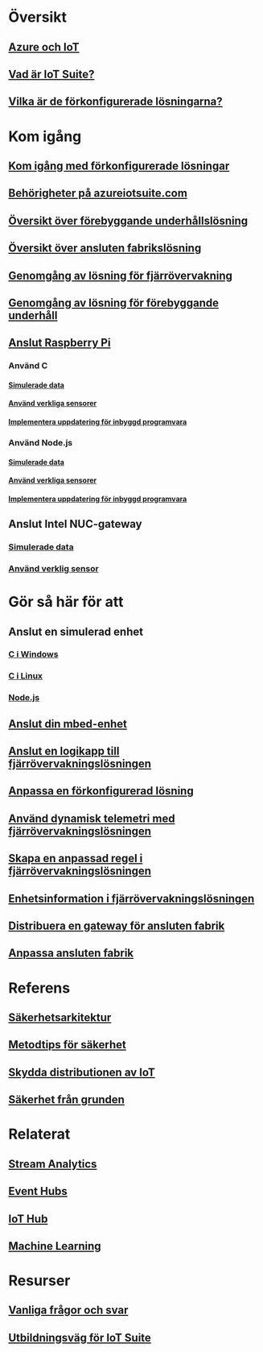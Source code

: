 # Översikt
## [Azure och IoT](iot-suite-what-is-azure-iot.md)
## [Vad är IoT Suite?](iot-suite-overview.md)
## [Vilka är de förkonfigurerade lösningarna?](iot-suite-what-are-preconfigured-solutions.md)


# Kom igång
## [Kom igång med förkonfigurerade lösningar](iot-suite-getstarted-preconfigured-solutions.md)
## [Behörigheter på azureiotsuite.com](iot-suite-permissions.md)
## [Översikt över förebyggande underhållslösning](iot-suite-predictive-overview.md)
## [Översikt över ansluten fabrikslösning](iot-suite-connected-factory-overview.md)
## [Genomgång av lösning för fjärrövervakning](iot-suite-remote-monitoring-sample-walkthrough.md)
## [Genomgång av lösning för förebyggande underhåll](iot-suite-predictive-walkthrough.md)
## [Anslut Raspberry Pi](iot-suite-raspberry-pi-kit-get-started.md)
### Använd C
#### [Simulerade data](iot-suite-raspberry-pi-kit-c-get-started-simulator.md)
#### [Använd verkliga sensorer](iot-suite-raspberry-pi-kit-c-get-started-basic.md)
#### [Implementera uppdatering för inbyggd programvara](iot-suite-raspberry-pi-kit-c-get-started-advanced.md)
### Använd Node.js
#### [Simulerade data](iot-suite-raspberry-pi-kit-node-get-started-simulator.md)
#### [Använd verkliga sensorer](iot-suite-raspberry-pi-kit-node-get-started-basic.md)
#### [Implementera uppdatering för inbyggd programvara](iot-suite-raspberry-pi-kit-node-get-started-advanced.md)
## Anslut Intel NUC-gateway
### [Simulerade data](iot-suite-gateway-kit-get-started-simulator.md)
### [Använd verklig sensor](iot-suite-gateway-kit-get-started-sensortag.md)

# Gör så här för att
## Anslut en simulerad enhet
### [C i Windows](iot-suite-connecting-devices.md)
### [C i Linux](iot-suite-connecting-devices-linux.md)
### [Node.js](iot-suite-connecting-devices-node.md)
## [Anslut din mbed-enhet](iot-suite-connecting-devices-mbed.md)
## [Anslut en logikapp till fjärrövervakningslösningen](iot-suite-logic-apps-tutorial.md)
## [Anpassa en förkonfigurerad lösning](iot-suite-guidance-on-customizing-preconfigured-solutions.md)
## [Använd dynamisk telemetri med fjärrövervakningslösningen](iot-suite-dynamic-telemetry.md)
## [Skapa en anpassad regel i fjärrövervakningslösningen](iot-suite-custom-rule.md)
## [Enhetsinformation i fjärrövervakningslösningen](iot-suite-remote-monitoring-device-info.md)
## [Distribuera en gateway för ansluten fabrik](iot-suite-connected-factory-gateway-deployment.md)
## [Anpassa ansluten fabrik ](iot-suite-connected-factory-customize.md)

# Referens
## [Säkerhetsarkitektur](iot-security-architecture.md)
## [Metodtips för säkerhet](iot-security-best-practices.md)
## [Skydda distributionen av IoT](iot-suite-security-deployment.md)
## [Säkerhet från grunden](securing-iot-ground-up.md)

# Relaterat
## [Stream Analytics](/azure/stream-analytics/)
## [Event Hubs](/azure/event-hubs/)
## [IoT Hub](/azure/iot-hub/)
## [Machine Learning](/azure/machine-learning/)

# Resurser
## [Vanliga frågor och svar](iot-suite-faq.md)
## [Utbildningsväg för IoT Suite](https://azure.microsoft.com/documentation/learning-paths/iot-suite/)




